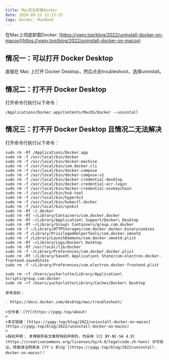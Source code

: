 ```yaml
---
title: Mac完全卸载Docker
date: 2024-09-21 12:13:15
tags: Docker, MacBook
---
```


在Mac上彻底卸载Docker: [https://yqqy.top/blog/2022/uninstall-docker-on-macos](https://yqqy.top/blog/2022/uninstall-docker-on-macos)

<!--more-->

## 情况一：可以打开 Docker Desktop

直接在 Mac 上打开 Docker Desktop，然后点击troubleshoot，选择uninstall。

## 情况二：打不开 Docker Desktop

打开命令行执行以下命令：

```shell
/Applications/Docker.app/Contents/MacOS/Docker --uninstall
```

## 情况三：打不开 Docker Desktop 且情况二无法解决

打开命令行执行以下命令：

```shell
sudo rm -Rf /Applications/Docker.app
sudo rm -f /usr/local/bin/docker
sudo rm -f /usr/local/bin/docker-machine
sudo rm -f /usr/local/bin/com.docker.cli
sudo rm -f /usr/local/bin/docker-compose
sudo rm -f /usr/local/bin/docker-compose-v1
sudo rm -f /usr/local/bin/docker-credential-desktop
sudo rm -f /usr/local/bin/docker-credential-ecr-login
sudo rm -f /usr/local/bin/docker-credential-osxkeychain
sudo rm -f /usr/local/bin/hub-tool
sudo rm -f /usr/local/bin/hyperkit
sudo rm -f /usr/local/bin/kubectl.docker
sudo rm -f /usr/local/bin/vpnkit
sudo rm -Rf ~/.docker
sudo rm -Rf ~/Library/Containers/com.docker.docker
sudo rm -Rf ~/Library/Application\ Support/Docker\ Desktop
sudo rm -Rf ~/Library/Group\ Containers/group.com.docker
sudo rm -f ~/Library/HTTPStorages/com.docker.docker.binarycookies
sudo rm -f /Library/PrivilegedHelperTools/com.docker.vmnetd
sudo rm -f /Library/LaunchDaemons/com.docker.vmnetd.plist
sudo rm -Rf ~/Library/Logs/Docker\ Desktop
sudo rm -Rf /usr/local/lib/docker
sudo rm -f ~/Library/Preferences/com.docker.docker.plist
sudo rm -Rf ~/Library/Saved\ Application\ State/com.electron.docker-frontend.savedState
sudo rm -f ~/Library/Preferences/com.electron.docker-frontend.plist
```

```shell
sudo rm -rf /Users/yucharlotte/Library/Application\ Scripts/group.com.docker
sudo rm -rf /Users/yucharlotte/Library/Caches/Docker\ Desktop

参考资料：

- https://docs.docker.com/desktop/mac/troubleshoot/

>文作者：[YY](https://yqqy.top/about)
>
>本文链接：[https://yqqy.top/blog/2022/uninstall-docker-on-macos](https://yqqy.top/blog/2022/uninstall-docker-on-macos)
>
>版权声明： 本博客所有文章除特别声明外，均采用 [CC BY-NC-SA 4.0](https://creativecommons.org/licenses/by/4.0/legalcode.zh-hans) 许可协议。转载请注明来自 [YY's Blog'](https://yqqy.top/blog/2022/uninstall-docker-on-macos)！
